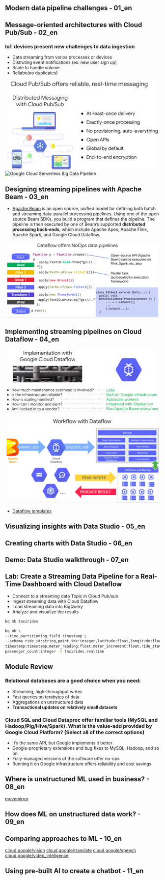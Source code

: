 ## Modern data pipeline challenges - 01_en

## Message-oriented architectures with Cloud Pub/Sub - 02_en

### IoT devices present new challenges to data ingestion

* Data streaming from varios processes or devices
* Distruting event notifications (ex: new user sign up)
* Scale to handle volume
* Reliabe(no duplicates)

![Cloud Pub/Sub offers reliabe, real-time messaging](../images/CloudPubSub.png)
![Google Cloud Serverless Big Data Pipeline](../images/GoogleCloudServerlessBigDataPipeline.png.png)

## Designing streaming pipelines with Apache Beam - 03_en

* [Apache Beam](https://beam.apache.org/get-started/beam-overview/) is an open source, unified model for defining both batch and streaming data-parallel processing pipelines. Using one of the open source Beam SDKs, you build a program that defines the pipeline. The pipeline is then executed by one of Beam’s supported __distributed processing back-ends__, which include Apache Apex, Apache Flink, Apache Spark, and Google Cloud Dataflow.

![Dataflow Offers NoOps Data Pipelines](../images/DataflowOffersNoOpsDataPipelines.png)

## Implementing streaming pipelines on Cloud Dataflow - 04_en

![Implementation With Google DataFlow](../images/ImplementationWithGoogleDataFlow.png)

![Workflow With Dataflow](../images/WorkflowWithDataflow.png)

* [Dataflow templates](https://cloud.google.com/dataflow/docs/guides/templates/provided-templates)

## Visualizing insights with Data Studio - 05_en

## Creating charts with Data Studio - 06_en

## Demo: Data Studio walkthrough - 07_en

## Lab: Create a Streaming Data Pipeline for a Real-Time Dashboard with Cloud Dataflow

*   Connect to a streaming data Topic in Cloud Pub/sub
*   Ingest streaming data with Cloud Dataflow
*   Load streaming data into BigQuery
*   Analyze and visualize the results

```sh
bq mk taxirides
```

```sh
bq mk \
--time_partitioning_field timestamp \
--schema ride_id:string,point_idx:integer,latitude:float,longitude:float,\
timestamp:timestamp,meter_reading:float,meter_increment:float,ride_status:string,\
passenger_count:integer -t taxirides.realtime
```

## Module Review

### Relational databases are a good choice when you need:

* Streaming, high-throughput writes
* Fast queries on terabytes of data
* Aggregations on unstructured data
* __Transactional updates on relatively small datasets__

### Cloud SQL and Cloud Dataproc offer familiar tools (MySQL and Hadoop/Pig/Hive/Spark). What is the value-add provided by Google Cloud Platform? (Select all of the correct options)

* It’s the same API, but Google implements it better
* Google-proprietary extensions and bug fixes to MySQL, Hadoop, and so on
* Fully-managed versions of the software offer no-ops
* Running it on Google infrastructure offers reliability and cost savings

## Where is unstructured ML used in business? - 08_en

[movemirror](g.co/movemirror)

## How does ML on unstructured data work? - 09_en

## Comparing approaches to ML - 10_en

[cloud.google/vision](cloud.google/vision)
[cloud.google/translate](cloud.google/translate)
[cloud.google/speech](cloud.google/speech)
[cloud.google/video_inteligence](cloud.google/video_inteligence)

## Using pre-built AI to create a chatbot - 11_en